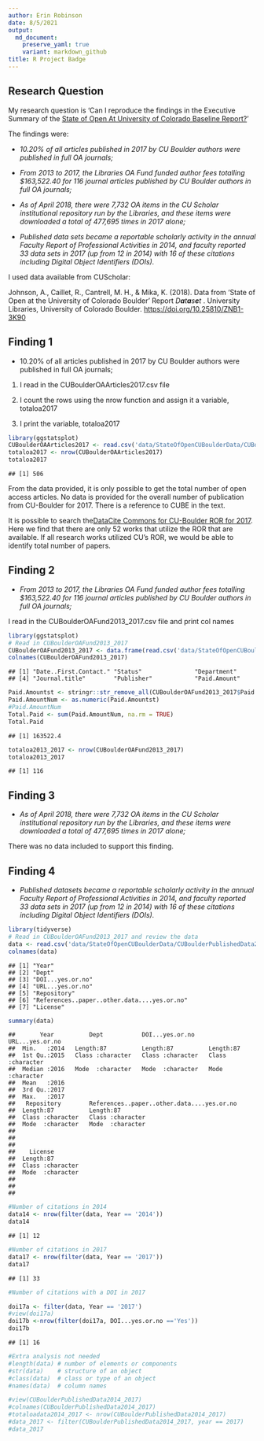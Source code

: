 ```yaml
---
author: Erin Robinson
date: 8/5/2021
output:
  md_document:
    preserve_yaml: true
    variant: markdown_github
title: R Project Badge
---
```


## Research Question

My research question is ‘Can I reproduce the findings in the Executive
Summary of the [State of Open At University of Colorado Baseline
Report?](https://scholar.colorado.edu/concern/articles/mw22v6063)’

The findings were:

-   *10.20% of all articles published in 2017 by CU Boulder authors were
    published in full OA journals;*

-   *From 2013 to 2017, the Libraries OA Fund funded author fees
    totalling $163,522.40 for 116 journal articles published by CU
    Boulder authors in full OA journals;*

-   *As of April 2018, there were 7,732 OA items in the CU Scholar
    institutional repository run by the Libraries, and these items were
    downloaded a total of 477,695 times in 2017 alone;*

-   *Published data sets became a reportable scholarly activity in the
    annual Faculty Report of Professional Activities in 2014, and
    faculty reported 33 data sets in 2017 (up from 12 in 2014) with 16
    of these citations including Digital Object Identifiers (DOIs).*

I used data available from CUScholar:  
  
Johnson, A., Caillet, R., Cantrell, M. H., & Mika, K. (2018). Data from
‘State of Open at the University of Colorado Boulder’ Report
*D**a**t**a**s**e**t*
. University Libraries, University of Colorado Boulder.
<https://doi.org/10.25810/ZNB1-3K90>

## Finding 1

-   10.20% of all articles published in 2017 by CU Boulder authors were
    published in full OA journals;

1.  I read in the CUBoulderOAArticles2017.csv file

2.  I count the rows using the nrow function and assign it a variable,
    totaloa2017

3.  I print the variable, totaloa2017

``` r
library(ggstatsplot)
CUBoulderOAArticles2017 <- read.csv('data/StateOfOpenCUBoulderData/CUBoulderOAArticles2017.csv')
totaloa2017 <- nrow(CUBoulderOAArticles2017)
totaloa2017
```

    ## [1] 506

From the data provided, it is only possible to get the total number of
open access articles. No data is provided for the overall number of
publication from CU-Boulder for 2017. There is a reference to CUBE in
the text.

It is possible to search the[DataCite Commons for CU-Boulder ROR for
2017](https://commons.datacite.org/ror.org/02ttsq026?rorid=02ttsq026&published=2017).
Here we find that there are only 52 works that utilize the ROR that are
available. If all research works utilized CU’s ROR, we would be able to
identify total number of papers.

## Finding 2

-   *From 2013 to 2017, the Libraries OA Fund funded author fees
    totalling $163,522.40 for 116 journal articles published by CU
    Boulder authors in full OA journals;*

I read in the CUBoulderOAFund2013_2017.csv file and print col names

``` r
library(ggstatsplot)
# Read in CUBoulderOAFund2013_2017
CUBoulderOAFund2013_2017 <- data.frame(read.csv('data/StateOfOpenCUBoulderData/CUBoulderOAFund2013_2017.csv'))
colnames(CUBoulderOAFund2013_2017)
```

    ## [1] "Date..First.Contact." "Status"               "Department"          
    ## [4] "Journal.title"        "Publisher"            "Paid.Amount"

``` r
Paid.Amountst <- stringr::str_remove_all(CUBoulderOAFund2013_2017$Paid.Amount,"[$,]")
Paid.AmountNum <- as.numeric(Paid.Amountst)
#Paid.AmountNum
Total.Paid <- sum(Paid.AmountNum, na.rm = TRUE)
Total.Paid
```

    ## [1] 163522.4

``` r
totaloa2013_2017 <- nrow(CUBoulderOAFund2013_2017)
totaloa2013_2017
```

    ## [1] 116

## Finding 3

-   *As of April 2018, there were 7,732 OA items in the CU Scholar
    institutional repository run by the Libraries, and these items were
    downloaded a total of 477,695 times in 2017 alone;*

There was no data included to support this finding.

## Finding 4

-   *Published datasets became a reportable scholarly activity in the
    annual Faculty Report of Professional Activities in 2014, and
    faculty reported 33 data sets in 2017 (up from 12 in 2014) with 16
    of these citations including Digital Object Identifiers (DOIs).*

``` r
library(tidyverse)
# Read in CUBoulderOAFund2013_2017 and review the data 
data <- read.csv('data/StateOfOpenCUBoulderData/CUBoulderPublishedData2014_2017.csv')
colnames(data)
```

    ## [1] "Year"                                      
    ## [2] "Dept"                                      
    ## [3] "DOI...yes.or.no"                           
    ## [4] "URL...yes.or.no"                           
    ## [5] "Repository"                                
    ## [6] "References..paper..other.data....yes.or.no"
    ## [7] "License"

``` r
summary(data)
```

    ##       Year          Dept           DOI...yes.or.no    URL...yes.or.no   
    ##  Min.   :2014   Length:87          Length:87          Length:87         
    ##  1st Qu.:2015   Class :character   Class :character   Class :character  
    ##  Median :2016   Mode  :character   Mode  :character   Mode  :character  
    ##  Mean   :2016                                                           
    ##  3rd Qu.:2017                                                           
    ##  Max.   :2017                                                           
    ##   Repository        References..paper..other.data....yes.or.no
    ##  Length:87          Length:87                                 
    ##  Class :character   Class :character                          
    ##  Mode  :character   Mode  :character                          
    ##                                                               
    ##                                                               
    ##                                                               
    ##    License         
    ##  Length:87         
    ##  Class :character  
    ##  Mode  :character  
    ##                    
    ##                    
    ## 

``` r
#Number of citations in 2014
data14 <- nrow(filter(data, Year == '2014'))
data14
```

    ## [1] 12

``` r
#Number of citations in 2017
data17 <- nrow(filter(data, Year == '2017'))
data17
```

    ## [1] 33

``` r
#Number of citations with a DOI in 2017

doi17a <- filter(data, Year == '2017')
#view(doi17a)
doi17b <-nrow(filter(doi17a, DOI...yes.or.no =='Yes'))
doi17b
```

    ## [1] 16

``` r
#Extra analysis not needed 
#length(data) # number of elements or components
#str(data)    # structure of an object
#class(data)  # class or type of an object
#names(data)  # column names

#view(CUBoulderPublishedData2014_2017)
#colnames(CUBoulderPublishedData2014_2017)
#totaloadata2014_2017 <- nrow(CUBoulderPublishedData2014_2017)
#data_2017 <- filter(CUBoulderPublishedData2014_2017, year == 2017)
#data_2017
```
